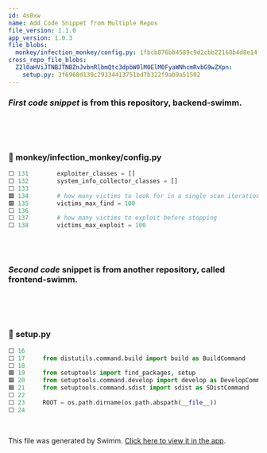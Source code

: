 ```yaml
---
id: 4s0xw
name: Add Code Snippet from Multiple Repos
file_version: 1.1.0
app_version: 1.0.3
file_blobs:
  monkey/infection_monkey/config.py: 1fbcb876bb4589c9d2cbb22168b4d8e14f7177cc
cross_repo_file_blobs:
  Z2l0aHViJTNBJTNBZnJvbnRlbmQtc3dpbW0lM0ElM0FyaWNhcmRvbG9wZXpn:
    setup.py: 3f6968d130c29334413751bd7b322f9ab9a51502
---
```


### _First code snippet_ is from this repository, **backend-swimm.**

<br/>

<br/>

<!-- empty line --><br/>
<!-- NOTE-swimm-snippet: the lines below link your snippet to Swimm -->
### 📄 monkey/infection_monkey/config.py
```python
⬜ 131        exploiter_classes = []
⬜ 132        system_info_collector_classes = []
⬜ 133    
🟩 134        # how many victims to look for in a single scan iteration
🟩 135        victims_max_find = 100
⬜ 136    
⬜ 137        # how many victims to exploit before stopping
⬜ 138        victims_max_exploit = 100
```

<br/>

<br/>

### _Second code_ snippet is from another repository, called **frontend-swimm**.

<br/>

<br/>

<!-- empty line --><br/>
<!-- NOTE-swimm-snippet: the lines below link your snippet to Swimm -->
<!-- NOTE-swimm-repo ::Z2l0aHViJTNBJTNBZnJvbnRlbmQtc3dpbW0lM0ElM0FyaWNhcmRvbG9wZXpn:: -->
### 📄 setup.py
```python
⬜ 16     
⬜ 17     from distutils.command.build import build as BuildCommand
⬜ 18     
🟩 19     from setuptools import find_packages, setup
🟩 20     from setuptools.command.develop import develop as DevelopCommand
🟩 21     from setuptools.command.sdist import sdist as SDistCommand
⬜ 22     
⬜ 23     ROOT = os.path.dirname(os.path.abspath(__file__))
⬜ 24     
```

<br/>

This file was generated by Swimm. [Click here to view it in the app](https://app.swimm.io/repos/Z2l0aHViJTNBJTNBYmFja2VuZC1zd2ltbSUzQSUzQXJpY2FyZG9sb3Blemc=/docs/4s0xw).
